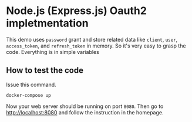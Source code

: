 # Node.js (Express.js) Oauth2 impletmentation
This demo uses `password` grant and store related data like `client`, `user`, `access_token`, and `refresh_token` in memory.
So it's very easy to grasp the code. Everything is in simple variables

## How to test the code
Issue this command.
```
docker-compose up
```
Now your web server should be running on port `8080`. Then go to [http://localhost:8080](http://localhost:8080) and follow the instruction in the homepage.
